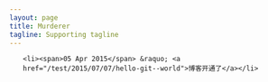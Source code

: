 ```yaml
---
layout: page
title: Murderer
tagline: Supporting tagline
---
```



<ul class="posts">

    <li><span>05 Apr 2015</span> &raquo; <a href="/test/2015/07/07/hello-git--world">博客开通了</a></li>

</ul>
